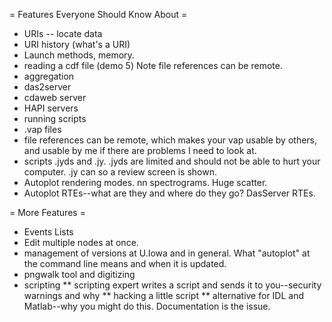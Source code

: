 
= Features Everyone Should Know About =
* URIs -- locate data
* URI history (what's a URI)
* Launch methods, memory.
* reading a cdf file (demo 5)  Note file references can be remote.
* aggregation
* das2server
* cdaweb server
* HAPI servers
* running scripts
* .vap files
* file references can be remote, which makes your vap usable by others, and usable by me if there are problems I need to look at.
* scripts .jyds and .jy.  .jyds are limited and should not be able to hurt your computer.  .jy can so a review screen is shown.
* Autoplot rendering modes. nn spectrograms.  Huge scatter.
* Autoplot RTEs--what are they and where do they go?  DasServer RTEs.

= More Features =
* Events Lists
* Edit multiple nodes at once.  
* management of versions at U.Iowa and in general.  What "autoplot" at the command line means and when it is updated.
* pngwalk tool and digitizing
* scripting
** scripting expert writes a script and sends it to you--security warnings and why
** hacking a little script
** alternative for IDL and Matlab--why you might do this.  Documentation is the issue.
